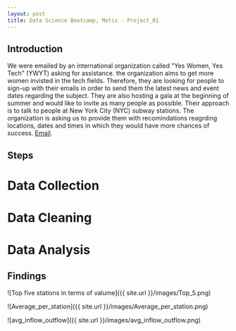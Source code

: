 ```yaml
---
layout: post
title: Data Science Bootcamp, Metis - Project_01
---
```


## Introduction

We were emailed by an international organization called "Yes Women, Yes Tech" (YWYT) asking for assistance. the organization aims to get more women invisted in the tech fields. Therefore, they are looking for people to sign-up with their emails in order to send them the latest news and event dates regarding the subject. They are also hosting a gala at the beginning of summer and would like to invite as many people as possible. Their approach is to talk to people at New York City (NYC) subway stations. The organization is asking us to provide them with recomindations reagrding locations, dates and times in which they would have more chances of success.
[Email](https://alialabdlmohsen.github.io/2019/07/08/Project01/).

## Steps

# Data Collection

# Data Cleaning

# Data Analysis

## Findings

![Top five stations in terms of valume]({{ site.url }}/images/Top_5.png)

![Average_per_station]({{ site.url }}/images/Average_per_station.png)

![avg_inflow_outflow]({{ site.url }}/images/avg_inflow_outflow.png)

